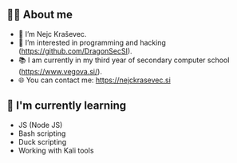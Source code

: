 ## 🧒🏻 About me
- 👋  I’m Nejc Kraševec.
- 👀  I’m interested in programming and hacking (https://github.com/DragonSecSI).
- 📚  I am currently in my third year of secondary computer school (https://www.vegova.si/).
- 🌐  You can contact me: https://nejckrasevec.si

## 🌱 I'm currently learning

- JS (Node JS)
- Bash scripting
- Duck scripting
- Working with Kali tools  
